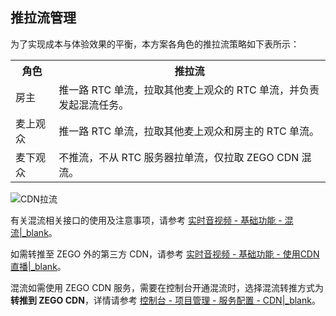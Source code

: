 ## 推拉流管理

为了实现成本与体验效果的平衡，本方案各角色的推拉流策略如下表所示：

<table>
  <colgroup>
    <col>
    <col>
  </colgroup>
<tbody><tr>
<th>角色</th>
<th>推拉流</th>
</tr>
<tr>
<td>房主</td>
<td>推一路 RTC 单流，拉取其他麦上观众的 RTC 单流，并负责发起混流任务。</td>
</tr>
<tr>
<td>麦上观众</td>
<td>推一路 RTC 单流，拉取其他麦上观众和房主的 RTC 单流。</td>
</tr>
<tr>
<td>麦下观众</td>
<td>不推流，不从 RTC 服务器拉单流，仅拉取 ZEGO CDN 混流。</td>
</tr>
</tbody></table>


![CDN拉流](https://storage.zego.im/sdk-doc/Pics/Common/ZegoExpressEngine/mixed_flow.png)

有关混流相关接口的使用及注意事项，请参考 [实时音视频 - 基础功能 - 混流\|_blank](!ExpressVideoSDK-Other_Functions/Mixer)。    

如需转推至 ZEGO 外的第三方 CDN，请参考 [实时音视频 - 基础功能 - 使用CDN直播\|_blank](!ExpressVideoSDK-Publisher_Player_Advanced/RelayToCDN)。

<div class='mk-warning'>

混流如需使用 ZEGO CDN 服务，需要在控制台开通混流时，选择混流转推方式为 **转推到 ZEGO CDN**，详情请参考 [控制台 - 项目管理 - 服务配置 - CDN\|_blank](#14214)。
</div>
